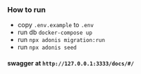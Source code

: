 ### How to run
- copy `.env.example` to `.env`
- run db `docker-compose up`
- run `npx adonis migration:run`
- run `npx adonis seed`

#### swagger at `http://127.0.0.1:3333/docs/#/`
